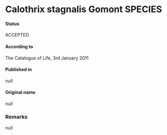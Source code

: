 # Calothrix stagnalis Gomont SPECIES

#### Status
ACCEPTED

#### According to
The Catalogue of Life, 3rd January 2011

#### Published in
null

#### Original name
null

### Remarks
null